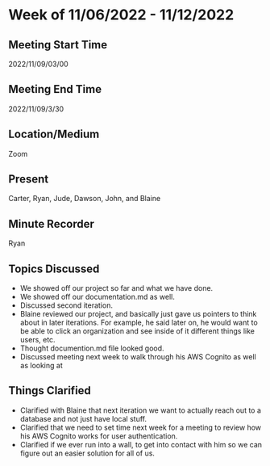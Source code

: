 # Week of 11/06/2022 - 11/12/2022

## Meeting Start Time
2022/11/09/03/00

## Meeting End Time
2022/11/09/3/30

## Location/Medium
Zoom

## Present
Carter, Ryan, Jude, Dawson, John, and Blaine

## Minute Recorder
Ryan

## Topics Discussed
  - We showed off our project so far and what we have done.
  - We showed off our documentation.md as well. 
  - Discussed second iteration.
  - Blaine reviewed our project, and basically just gave us pointers to think about in later iterations. For example, he said later on, he would want to be able to click an organization and see inside of it different things like users, etc. 
  - Thought documention.md file looked good.
  - Discussed meeting next week to walk through his AWS Cognito as well as looking at 

## Things Clarified
  - Clarified with Blaine that next iteration we want to actually reach out to a database and not just have local stuff. 
  - Clarified that we need to set time next week for a meeting to review how his AWS Cognito works for user authentication. 
  - Clarified if we ever run into a wall, to get into contact with him so we can figure out an easier solution for all of us. 
